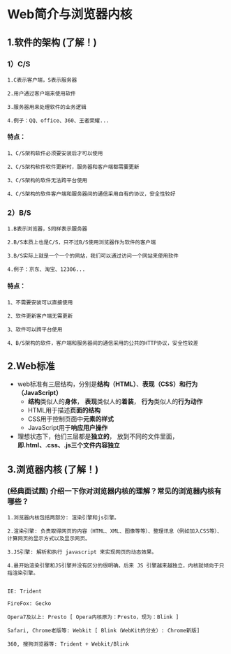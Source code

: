 # Web简介与浏览器内核

## 1.软件的架构 (了解！)

### 1）C/S

```
1.C表示客户端，S表示服务器

2.用户通过客户端来使用软件

3.服务器用来处理软件的业务逻辑

4.例子：QQ、office、360、王者荣耀...
```

#### 特点：

```
1、C/S架构软件必须要安装后才可以使用

2、C/S架构软件软件更新时，服务器和客户端都需要更新

3、C/S架构的软件无法跨平台使用

4、C/S架构的软件客户端和服务器间的通信采用自有的协议，安全性较好
```

### 2）B/S

```
1.B表示浏览器，S同样表示服务器

2.B/S本质上也是C/S，只不过B/S使用浏览器作为软件的客户端

3.B/S实际上就是一个一个的网站，我们可以通过访问一个网站来使用软件

4.例子：京东、淘宝、12306...
```

#### 特点：

```
1、不需要安装可以直接使用

2、软件更新客户端无需更新

3、软件可以跨平台使用

4、B/S架构的软件，客户端和服务器间的通信采用的公共的HTTP协议，安全性较差
```



## 2.Web标准

* web标准有三层结构，分别是**结构（HTML）**、**表现（CSS）**和**行为（JavaScript）**
	* **结构**类似人的**身体**， **表现**类似人的**着装**， **行为**类似人的**行为动作**
	* HTML用于描述**页面的结构**
	* CSS用于控制页面中**元素的样式**
	* JavaScript用于**响应用户操作**
* 理想状态下，他们三层都是**独立的**， 放到不同的文件里面，**即.html、.css、.js三个文件内容独立**



## 3.浏览器内核 (了解！)

### (经典面试题)  介绍一下你对浏览器内核的理解？常见的浏览器内核有哪些？

```
1.浏览器内核包括两部分: 渲染引擎和js引擎。

2.渲染引擎: 负责取得网页的内容（HTML、XML、图像等等）、整理讯息（例如加入CSS等）、计算网页的显示方式以及显示网页。  

3.JS引擎: 解析和执行 javascript 来实现网页的动态效果。

4.最开始渲染引擎和JS引擎并没有区分的很明确，后来 JS 引擎越来越独立，内核就倾向于只指渲染引擎。


IE: Trident

FireFox: Gecko

Opera7及以上: Presto [ Opera内核原为：Presto，现为：Blink ]

Safari, Chrome老版等: Webkit [ Blink（WebKit的分支）: Chrome新版]

360, 搜狗浏览器等: Trident + Webkit/Blink
```

